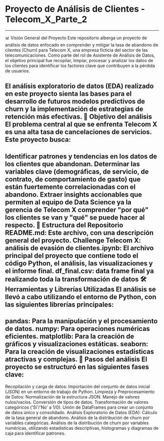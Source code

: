# Proyecto de Análisis de Clientes - Telecom_X_Parte_2
-------------------------------------------------------------------

📊 Visión General del Proyecto Este repositorio alberga un proyecto de análisis de datos enfocado en comprender y mitigar la tasa de abandono de clientes (Churn) para Telecom X, una empresa ficticia del sector de las telecomunicaciones. Como parte del rol de Asistente de Análisis de Datos, el objetivo principal fue recopilar, limpiar, procesar y analizar los datos de los clientes para identificar los factores clave que contribuyen a la pérdida de usuarios.

El análisis exploratorio de datos (EDA) realizado en este proyecto sienta las bases para el desarrollo de futuros modelos predictivos de churn y la implementación de estrategias de retención más efectivas.
🎯 Objetivo del análisis El problema central al que se enfrenta Telecom X es una alta tasa de cancelaciones de servicios. Este proyecto busca:
-------------------------------------------------------------------
Identificar patrones y tendencias en los datos de los clientes que abandonan. Determinar las variables clave (demográficas, de servicio, de contrato, de comportamiento de gasto) que están fuertemente correlacionadas con el abandono. Extraer insights accionables que permiten al equipo de Data Science ya la gerencia de Telecom X comprender "por qué" los clientes se van y "qué" se puede hacer al respecto. 📂 Estructura del Repositorio README.md: Este archivo, con una descripción general del proyecto. Challenge Telecom X: análisis de evasión de clientes.ipynb: El archivo principal del proyecto que contiene todo el código Python, el análisis, las visualizaciones y el informe final. df_final.csv: data frame final ya realizando toda la transformación de datos 🛠️ Herramientas y Librerías Utilizadas El análisis se llevó a cabo utilizando el entorno de Python, con las siguientes librerías principales:
--------------------------------------------------------------------
pandas: Para la manipulación y el procesamiento de datos. numpy: Para operaciones numéricas eficientes. matplotlib: Para la creación de gráficos y visualizaciones estáticas. seaborn: Para la creación de visualizaciones estadísticas atractivas y complejas.
🚀 Pasos del análisis El proyecto se estructuró en las siguientes fases clave:
--------------------------------------------------------------------
Recopilación y carga de datos: Importación del conjunto de datos inicial (JSON) en un entorno de trabajo de Python. Limpieza y Preprocesamiento de Datos: Normalización de la estructura JSON. Manejo de valores nulos/vacíos. Conversión de tipos de datos. Transformación de valores categóricos ('Sí'/'No' a 1/0). Unión de DataFrames para crear un conjunto de datos único y consolidado. Análisis Exploratorio de Datos (EDA): Cálculo de la tasa general de abandono. Análisis de la distribución de churn por variables categóricas. Análisis de la distribución de churn por variables numéricas, utilizando estadísticas descriptivas, histogramas y diagramas de caja para identificar patrones.
